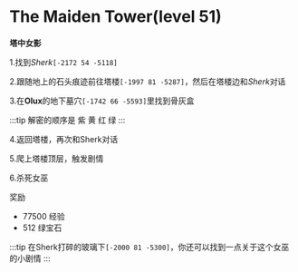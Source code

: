 # The Maiden Tower(level 51)
**塔中女影**

1.找到*Sherk*`[-2172 54 -5118]`

2.跟随地上的石头痕迹前往塔楼`[-1997 81 -5287]`，然后在塔楼边和*Sherk*对话

3.在**Olux**的地下墓穴`[-1742 66 -5593]`里找到骨灰盒

:::tip
解密的顺序是 紫 黄 红 绿
:::

4.返回塔楼，再次和Sherk对话

5.爬上塔楼顶层，触发剧情

6.杀死女巫

奖励
+ 77500 经验
+ 512 绿宝石

:::tip
在Sherk打碎的玻璃下`[-2000 81 -5300]`，你还可以找到一点关于这个女巫的小剧情
:::